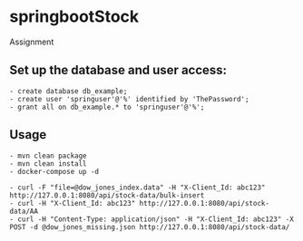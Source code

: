 # springbootStock
Assignment

## Set up the database and user access:

    - create database db_example;
    - create user 'springuser'@'%' identified by 'ThePassword';
    - grant all on db_example.* to 'springuser'@'%';

## Usage

    - mvn clean package
    - mvn clean install
    - docker-compose up -d

    - curl -F "file=@dow_jones_index.data" -H "X-Client_Id: abc123" http://127.0.0.1:8080/api/stock-data/bulk-insert 
    - curl -H "X-Client_Id: abc123" http://127.0.0.1:8080/api/stock-data/AA
    - curl -H "Content-Type: application/json" -H "X-Client_Id: abc123" -X POST -d @dow_jones_missing.json http://127.0.0.1:8080/api/stock-data/
